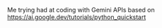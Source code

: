 Me trying had at coding with Gemini APIs based on https://ai.google.dev/tutorials/python_quickstart

